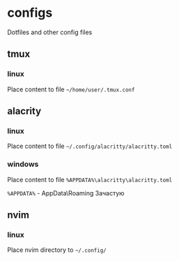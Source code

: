 # configs

Dotfiles and other config files

## tmux

### linux

Place content to file `~/home/user/.tmux.conf`

## alacrity

### linux

Place content to file `~/.config/alacritty/alacritty.toml`

### windows

Place content to file `%APPDATA%\alacritty\alacritty.toml`

`%APPDATA%` - AppData\Roaming Зачастую

## nvim

### linux

Place nvim directory to `~/.config/`
